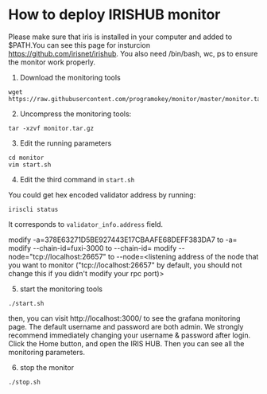 # How to deploy IRISHUB monitor

Please make sure that iris is installed in your computer and added to $PATH.You can see this page for insturcion https://github.com/irisnet/irishub. You also need /bin/bash, wc, ps to ensure the monitor work properly.

1. Download the monitoring tools
```
wget https://raw.githubusercontent.com/programokey/monitor/master/monitor.tar.gz
```

2. Uncompress the monitoring tools:
```
tar -xzvf monitor.tar.gz
```

3. Edit the running parameters

```
cd monitor
vim start.sh
```

4. Edit the third command in `start.sh`

You could get hex encoded validator address by running:
```
iriscli status
```

It corresponds to `validator_info.address` field.

modify
-a=378E63271D5BE927443E17CBAAFE68DEFF383DA7
to 
-a=<hex encoded validator address>
modify
--chain-id=fuxi-3000
to
--chain-id=<blockchain id that you want to monitor>
modify
--node="tcp://localhost:26657"
to
--node=<listening address of the node that you want to monitor ("tcp://localhost:26657" by default, you should not change this if you didn't modify your rpc port)>

5. start the monitoring tools
```
./start.sh
```

then, you can visit http://localhost:3000/ to see the grafana monitoring page. The default username and password are both admin. We strongly recommend immediately changing your username & password after login.
Click the Home button, and open the IRIS HUB. Then you can see all the monitoring parameters.

6. stop the monitor
```
./stop.sh
```